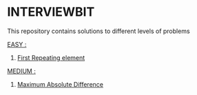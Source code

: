 # INTERVIEWBIT

This repository contains solutions to different levels of problems 


[EASY :](https://github.com/Utathyaworks/Leetcode/tree/main/EASY)

1. [First Repeating element](https://www.interviewbit.com/problems/first-repeating-element/)




[MEDIUM :](https://github.com/Utathyaworks/Leetcode/tree/main/MEDIUM)

1. [Maximum Absolute Difference](https://www.interviewbit.com/problems/maximum-absolute-difference/)






